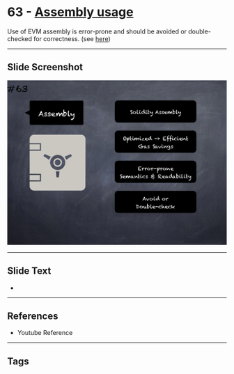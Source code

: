 # 63 - [Assembly usage](Assembly%20usage.md)
Use of EVM assembly is error-prone and should be avoided or double-checked for correctness. (see [here](https://github.com/crytic/slither/wiki/Detector-Documentation#assembly-usage))
___
## Slide Screenshot
![063.png](../images/pitfalls_and_best_practices101/063.png)
___
## Slide Text
- 
___
## References
- Youtube Reference
___
## Tags